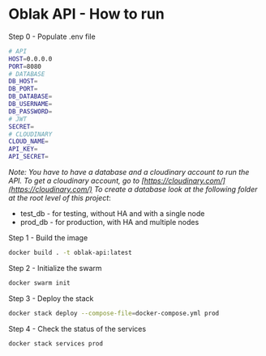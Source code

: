 # Oblak API - How to run

Step 0 - Populate .env file

```bash
# API
HOST=0.0.0.0
PORT=8080
# DATABASE
DB_HOST=
DB_PORT=
DB_DATABASE=
DB_USERNAME=
DB_PASSWORD=
# JWT
SECRET=
# CLOUDINARY
CLOUD_NAME=
API_KEY=
API_SECRET=
```

*Note: You have to have a database and a cloudinary account to run the API.*
*To get a cloudinary account, go to [https://cloudinary.com/](https://cloudinary.com/)*
*To create a database look at the following folder at the root level of this project*:
- test_db - for testing, without HA and with a single node
- prod_db - for production, with HA and multiple nodes

Step 1 - Build the image

```bash
docker build . -t oblak-api:latest
```

Step 2 - Initialize the swarm

```bash
docker swarm init
```

Step 3 - Deploy the stack

```bash
docker stack deploy --compose-file=docker-compose.yml prod
```

Step 4 - Check the status of the services

```bash
docker stack services prod
```